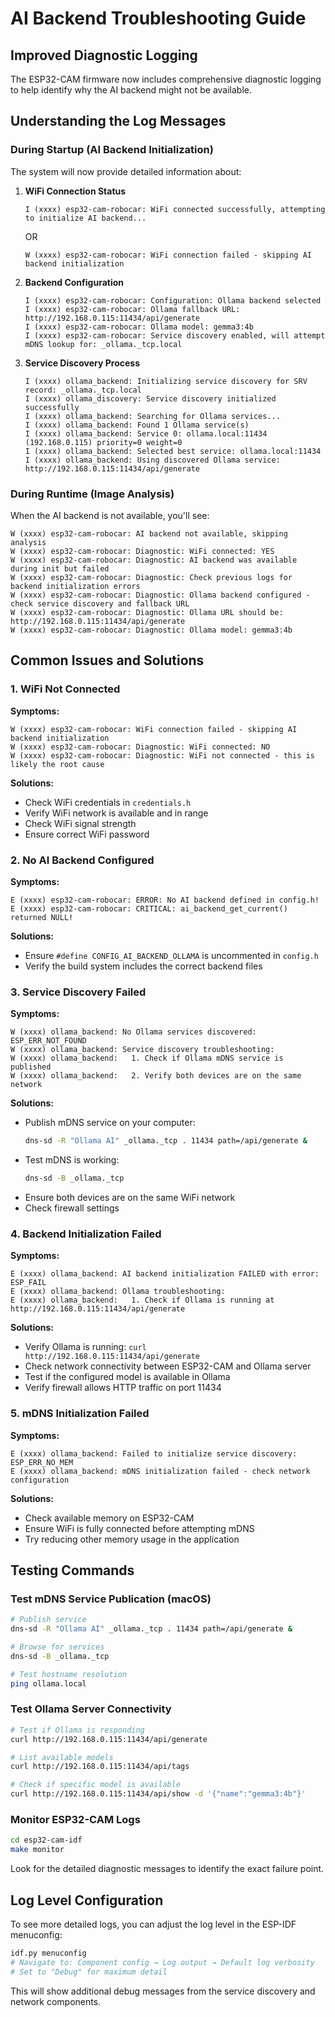 # AI Backend Troubleshooting Guide

## Improved Diagnostic Logging

The ESP32-CAM firmware now includes comprehensive diagnostic logging to help identify why the AI backend might not be available.

## Understanding the Log Messages

### During Startup (AI Backend Initialization)

The system will now provide detailed information about:

1. **WiFi Connection Status**
   ```
   I (xxxx) esp32-cam-robocar: WiFi connected successfully, attempting to initialize AI backend...
   ```
   OR
   ```
   W (xxxx) esp32-cam-robocar: WiFi connection failed - skipping AI backend initialization
   ```

2. **Backend Configuration**
   ```
   I (xxxx) esp32-cam-robocar: Configuration: Ollama backend selected
   I (xxxx) esp32-cam-robocar: Ollama fallback URL: http://192.168.0.115:11434/api/generate
   I (xxxx) esp32-cam-robocar: Ollama model: gemma3:4b
   I (xxxx) esp32-cam-robocar: Service discovery enabled, will attempt mDNS lookup for: _ollama._tcp.local
   ```

3. **Service Discovery Process**
   ```
   I (xxxx) ollama_backend: Initializing service discovery for SRV record: _ollama._tcp.local
   I (xxxx) ollama_discovery: Service discovery initialized successfully
   I (xxxx) ollama_backend: Searching for Ollama services...
   I (xxxx) ollama_backend: Found 1 Ollama service(s)
   I (xxxx) ollama_backend: Service 0: ollama.local:11434 (192.168.0.115) priority=0 weight=0
   I (xxxx) ollama_backend: Selected best service: ollama.local:11434
   I (xxxx) ollama_backend: Using discovered Ollama service: http://192.168.0.115:11434/api/generate
   ```

### During Runtime (Image Analysis)

When the AI backend is not available, you'll see:

```
W (xxxx) esp32-cam-robocar: AI backend not available, skipping analysis
W (xxxx) esp32-cam-robocar: Diagnostic: WiFi connected: YES
W (xxxx) esp32-cam-robocar: Diagnostic: AI backend was available during init but failed
W (xxxx) esp32-cam-robocar: Diagnostic: Check previous logs for backend initialization errors
W (xxxx) esp32-cam-robocar: Diagnostic: Ollama backend configured - check service discovery and fallback URL
W (xxxx) esp32-cam-robocar: Diagnostic: Ollama URL should be: http://192.168.0.115:11434/api/generate
W (xxxx) esp32-cam-robocar: Diagnostic: Ollama model: gemma3:4b
```

## Common Issues and Solutions

### 1. WiFi Not Connected

**Symptoms:**
```
W (xxxx) esp32-cam-robocar: WiFi connection failed - skipping AI backend initialization
W (xxxx) esp32-cam-robocar: Diagnostic: WiFi connected: NO
W (xxxx) esp32-cam-robocar: Diagnostic: WiFi not connected - this is likely the root cause
```

**Solutions:**
- Check WiFi credentials in `credentials.h`
- Verify WiFi network is available and in range
- Check WiFi signal strength
- Ensure correct WiFi password

### 2. No AI Backend Configured

**Symptoms:**
```
E (xxxx) esp32-cam-robocar: ERROR: No AI backend defined in config.h!
E (xxxx) esp32-cam-robocar: CRITICAL: ai_backend_get_current() returned NULL!
```

**Solutions:**
- Ensure `#define CONFIG_AI_BACKEND_OLLAMA` is uncommented in `config.h`
- Verify the build system includes the correct backend files

### 3. Service Discovery Failed

**Symptoms:**
```
W (xxxx) ollama_backend: No Ollama services discovered: ESP_ERR_NOT_FOUND
W (xxxx) ollama_backend: Service discovery troubleshooting:
W (xxxx) ollama_backend:   1. Check if Ollama mDNS service is published
W (xxxx) ollama_backend:   2. Verify both devices are on the same network
```

**Solutions:**
- Publish mDNS service on your computer:
  ```bash
  dns-sd -R "Ollama AI" _ollama._tcp . 11434 path=/api/generate &
  ```
- Test mDNS is working:
  ```bash
  dns-sd -B _ollama._tcp
  ```
- Ensure both devices are on the same WiFi network
- Check firewall settings

### 4. Backend Initialization Failed

**Symptoms:**
```
E (xxxx) ollama_backend: AI backend initialization FAILED with error: ESP_FAIL
E (xxxx) ollama_backend: Ollama troubleshooting:
E (xxxx) ollama_backend:   1. Check if Ollama is running at http://192.168.0.115:11434/api/generate
```

**Solutions:**
- Verify Ollama is running: `curl http://192.168.0.115:11434/api/generate`
- Check network connectivity between ESP32-CAM and Ollama server
- Test if the configured model is available in Ollama
- Verify firewall allows HTTP traffic on port 11434

### 5. mDNS Initialization Failed

**Symptoms:**
```
E (xxxx) ollama_backend: Failed to initialize service discovery: ESP_ERR_NO_MEM
E (xxxx) ollama_backend: mDNS initialization failed - check network configuration
```

**Solutions:**
- Check available memory on ESP32-CAM
- Ensure WiFi is fully connected before attempting mDNS
- Try reducing other memory usage in the application

## Testing Commands

### Test mDNS Service Publication (macOS)
```bash
# Publish service
dns-sd -R "Ollama AI" _ollama._tcp . 11434 path=/api/generate &

# Browse for services
dns-sd -B _ollama._tcp

# Test hostname resolution
ping ollama.local
```

### Test Ollama Server Connectivity
```bash
# Test if Ollama is responding
curl http://192.168.0.115:11434/api/generate

# List available models
curl http://192.168.0.115:11434/api/tags

# Check if specific model is available
curl http://192.168.0.115:11434/api/show -d '{"name":"gemma3:4b"}'
```

### Monitor ESP32-CAM Logs
```bash
cd esp32-cam-idf
make monitor
```

Look for the detailed diagnostic messages to identify the exact failure point.

## Log Level Configuration

To see more detailed logs, you can adjust the log level in the ESP-IDF menuconfig:

```bash
idf.py menuconfig
# Navigate to: Component config → Log output → Default log verbosity
# Set to "Debug" for maximum detail
```

This will show additional debug messages from the service discovery and network components.